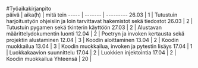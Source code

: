 #Työaikakirjanpito  
päivä | aika(h) | mitä tein
----- | ------- | ---------
26.03 | 1 | Tutustuin harjoitustyön ohjeisiin ja loin tarvittavat hakemistot sekä tiedostot
26.03 | 2 | Tutustuin pygamen sekä tkinterin käyttöön
27.03 | 2 | Alustavan määrittelydokumentin luonti
12.04 | 2 | Poetryn ja invoken kertausta sekä projektin alustaminen
12.04 | 3 | Koodin aloittaminen
13.04 | 2 | Koodin muokkailua
13.04 | 3 | Koodin muokkailua, invoken ja pytestin lisäys
17.04 | 1 | Luokkakaavion suunnittelu
17.04 | 2 | Luokkien injektointia
17.04 | 2 | Koodin muokkailua
Yhteensä | 20 |
